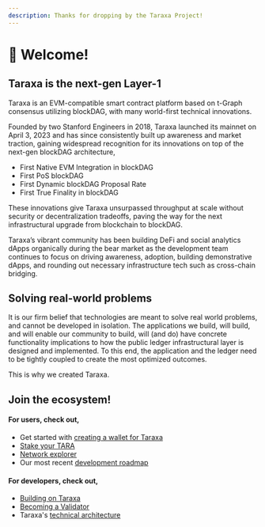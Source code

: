 ```yaml
---
description: Thanks for dropping by the Taraxa Project!
---
```


# 👋 Welcome!

## Taraxa is the next-gen Layer-1

Taraxa is an EVM-compatible smart contract platform based on t-Graph consensus utilizing blockDAG, with many world-first technical innovations.&#x20;

Founded by two Stanford Engineers in 2018, Taraxa launched its mainnet on April 3, 2023 and has since consistently built up awareness and market traction, gaining widespread recognition for its innovations on top of the next-gen blockDAG architecture,&#x20;

* First Native EVM Integration in blockDAG
* First PoS blockDAG
* First Dynamic blockDAG Proposal Rate
* First True Finality in blockDAG

These innovations give Taraxa unsurpassed throughput at scale without security or decentralization tradeoffs, paving the way for the next infrastructural upgrade from blockchain to blockDAG.&#x20;

Taraxa’s vibrant community has been building DeFi and social analytics dApps organically during the bear market as the development team continues to focus on driving awareness, adoption, building demonstrative dApps, and rounding out necessary infrastructure tech such as cross-chain bridging.&#x20;

##

## Solving real-world problems

It is our firm belief that technologies are meant to solve real world problems, and cannot be developed in isolation. The applications we build, will build, and will enable our community to build, will (and do) have concrete functionality implications to how the public ledger infrastructural layer is designed and implemented. To this end, the application and the ledger need to be tightly coupled to create the most optimized outcomes.

This is why we created Taraxa.&#x20;



## Join the ecosystem!&#x20;

#### For users, check out,&#x20;

* Get started with [creating a wallet for Taraxa](wallet/)&#x20;
* [Stake your TARA](staking/)
* [Network explorer](https://explorer.mainnet.taraxa.io/)&#x20;
* Our most recent [development roadmap](broken-reference)

#### For developers, check out,&#x20;

* [Building on Taraxa](develop/start-building-on-taraxa.md)
* [Becoming a Validator](become-a-validator/)&#x20;
* Taraxa's [technical architecture](tech-whitepaper/taraxa-architecture.md)

